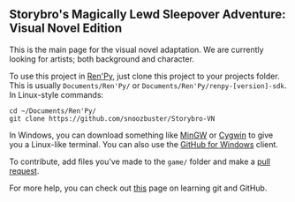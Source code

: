 ## Storybro's Magically Lewd Sleepover Adventure: Visual Novel Edition ##

This is the main page for the visual novel adaptation. We are currently looking for artists; both background and character.

To use this project in [Ren'Py](www.renpy.org), just clone this project to your projects folder. This is usually `Documents/Ren'Py/` or `Documents/Ren'Py/renpy-[version]-sdk`. In Linux-style commands:

```
cd ~/Documents/Ren'Py/
git clone https://github.com/snoozbuster/Storybro-VN
```

In Windows, you can download something like [MinGW](mingw.org) or [Cygwin](www.cygwin.com) to give you a Linux-like terminal. You can also use the [GitHub for Windows](http://windows.github.com) client.

To contribute, add files you've made to the `game/` folder and make a [pull request](https://help.github.com/articles/creating-a-pull-request). 

For more help, you can check out [this](https://help.github.com/articles/what-are-other-good-resources-for-learning-git-and-github) page on learning git and GitHub.
